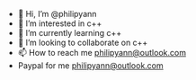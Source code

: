 - 👋 Hi, I’m @philipyann
- 👀 I’m interested in c++
- 🌱 I’m currently learning c++
- 💞️ I’m looking to collaborate on c++
- 📫 How to reach me philipyann@outlook.com
- Paypal for me philipyann@outlook.com

<!---
philipyann/philipyann is a ✨ special ✨ repository because its `README.md` (this file) appears on your GitHub profile.
You can click the Preview link to take a look at your changes.
--->
